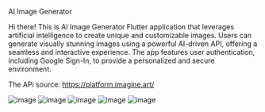 AI Image Generator

Hi there! This is AI Image Generator Flutter application that leverages artificial intelligence to create unique and customizable images. Users can generate visually stunning images using a powerful AI-driven API, offering a seamless and interactive experience. The app features user authentication, including Google Sign-In, to provide a personalized and secure environment.

The APi source: https://platform.imagine.art/

![image](https://github.com/user-attachments/assets/2bb1f5f2-78aa-4148-ae81-74b61e2dc79e)
![image](https://github.com/user-attachments/assets/1109d608-dd14-447e-9ecb-457b4e57b8aa)
![image](https://github.com/user-attachments/assets/2529f853-71d8-48df-991a-7b1073f40510) 
![image](https://github.com/user-attachments/assets/7ca71dd6-777a-40f6-aaab-81750d67c9ae)
![image](https://github.com/user-attachments/assets/e730ca73-7ca0-426d-b17f-d46266d78102)





